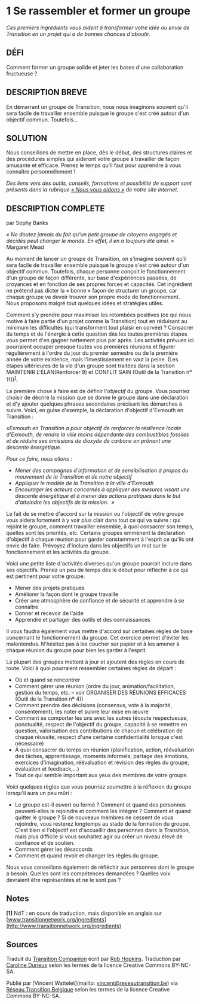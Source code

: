 # 1 Se rassembler et former un groupe
*Ces premiers ingrédients vous aident à transformer votre idée ou envie de Transition en un projet qui a de bonnes chances d'aboutir.* 

## DÉFI	
Comment former un groupe solide et jeter les bases d'une collaboration fructueuse ?

## DESCRIPTION BREVE
En démarrant un groupe de Transition, nous nous imaginons souvent qu'il sera facile de travailler ensemble puisque le groupe s'est créé autour d'un objectif commun. Toutefois... 

## SOLUTION
Nous conseillons de mettre en place, dès le début, des structures claires et des procédures simples qui aideront votre groupe à travailler de façon amusante et efficace. Prenez le temps qu'il faut pour apprendre à vous connaître personnellement !

*Des liens vers des outils, conseils, formations et possibilité de support sont présents dans la rubrique [« Nous vous aidons »](http://www.reseautransition.be/support/) de notre site internet.* 

## DESCRIPTION COMPLETE 
par Sophy Banks 

*« Ne doutez jamais du fait qu'un petit groupe de citoyens engagés et décidés peut changer le monde. En effet, il en a toujours été ainsi. »* Margaret Mead

Au moment de lancer un groupe de Transition, on s'imagine souvent qu'il sera facile de travailler ensemble puisque le groupe s'est créé autour d'un objectif commun. Toutefois, chaque personne conçoit le fonctionnement d'un groupe de façon différente, sur base d'expériences passées, de croyances et en fonction de ses propres forces et capacités. Cet ingrédient ne prétend pas dicter la « bonne » façon de structurer un groupe, car chaque groupe va devoir trouver son propre mode de fonctionnement. Nous proposons malgré tout quelques idées et stratégies utiles.

Comment s'y prendre pour maximiser les retombées positives (ce qui nous motive à faire partie d'un projet comme la Transition) tout en réduisant au minimum les difficultés (qui transforment tout plaisir en corvée) ? Consacrer du temps et de l'énergie à cette question dès les toutes premières étapes vous permet d'en gagner nettement plus par après. Les activités prévues ici pourraient occuper presque toutes vos premières réunions et figurer régulièrement à l'ordre du jour du premier semestre ou de la première année de votre existence, mais l'investissement en vaut la peine.  (Les étapes ultérieures de la vie d'un groupe sont traitées dans la section MAINTENIR L'ÉLAN(Renforcer 9) et CONFLIT SAIN (Outil de la Transition nº 11))<sup>[1](#note)</sup>.

La première chose à faire est de définir l'*objectif* du groupe. Vous pourriez choisir de décrire la mission que se donne le groupe dans une déclaration et d'y ajouter quelques phrases secondaires précisant les démarches à suivre. Voici, en guise d'exemple, la déclaration d'objectif d'Exmouth en Transition :

«*Exmouth en Transition a pour objectif de renforcer la résilience locale d'Exmouth, de rendre la ville moins dépendante des combustibles fossiles et de réduire ses émissions de dioxyde de carbone en prônant une descente énergétique.* 

*Pour ce faire, nous allons :*
- *Mener des campagnes d'information et de sensibilisation à propos du mouvement de la Transition et de notre objectif*
- *Appliquer le modèle de la Transition à la ville d'Exmouth*
- *Encourager les acteurs concernés à appliquer des mesures visant une descente énergétique et à mener des actions pratiques dans le but d'atteindre les objectifs de la mission.  »*

Le fait de se mettre d'accord sur la mission ou l'objectif de votre groupe vous aidera fortement à y voir plus clair dans tout ce qui va suivre : qui rejoint le groupe, comment travailler ensemble, à quoi consacrer son temps, quelles sont les priorités, etc. Certains groupes emmènent la déclaration d'objectif à chaque réunion pour garder constamment à l'esprit ce qu'ils ont envie de faire. Prévoyez d'inclure dans les objectifs un mot sur le fonctionnement et les activités du groupe. 

Voici une petite liste d'activités diverses qu'un groupe pourrait inclure dans ses objectifs. Prenez un peu de temps dès le début pour réfléchir à ce qui est pertinent pour votre groupe.

- Mener des projets pratiques
- Améliorer la façon dont le groupe travaille
- Créer une atmosphère de confiance et de sécurité et apprendre à se connaître
- Donner et recevoir de l'aide
- Apprendre et partager des outils et des connaissances

Il vous faudra également vous mettre d'accord sur certaines règles de base concernant le fonctionnement du groupe. Cet exercice permet d'éviter les malentendus. N'hésitez pas à les coucher sur papier et à les amener à chaque réunion du groupe pour bien les garder à l'esprit. 

La plupart des groupes mettent à jour et ajoutent des règles en cours de route. Voici à quoi pourraient ressembler certaines règles de départ :

- Où et quand se rencontrer
- Comment gérer une réunion (ordre du jour, animation/facilitation, gestion du temps, etc. – voir ORGANISER DES RÉUNIONS EFFICACES (Outil de la Transition nº 4))
- Comment prendre des décisions (consensus, vote à la majorité, consentement), les noter et suivre leur mise en œuvre
- Comment se comporter les uns avec les autres (écoute respectueuse, ponctualité, respect de l'objectif du groupe, capacité à se remettre en question, valorisation des contributions de chacun et célébration de chaque réussite, respect d'une certaine confidentialité lorsque c'est nécessaire)
- À quoi consacrer du temps en réunion (planification, action, réévaluation des tâches, apprentissage, moments informels, partage des émotions, exercices d'imagination, réévaluation et révision des règles du groupe, évaluation et feedback,...)
- Tout ce qui semble important aux yeux des membres de votre groupe.

Voici quelques règles que vous pourriez soumettre à la réflexion du groupe lorsqu'il aura un peu mûri :

- Le groupe est-il ouvert ou fermé ? Comment et quand des personnes peuvent-elles le rejoindre et comment les intégrer ? Comment et quand quitter le groupe ? Si de nouveaux membres ne cessent de vous rejoindre, vous resterez longtemps au stade de la formation du groupe. C'est bien si l'objectif est d'accueillir des personnes dans la Transition, mais plus difficile si vous souhaitez agir ou créer un niveau élevé de confiance et de soutien. 
- Comment gérer les désaccords
- Comment et quand revoir et changer les règles du groupe.

Nous vous conseillons également de réfléchir aux personnes dont le groupe a besoin. Quelles sont les compétences demandées ? Quelles voix devraient être représentées et ne le sont pas ?

<a id="note"> </a>
## Notes

**[1]** NdT : en cours de traduction, mais disponible en anglais sur [www.transitionnetwork.org/ingredients](http://www.transitionnetwork.org/ingredients)

## Sources
Traduit du [Transition Companion](https://www.transitionnetwork.org/transition-companion) écrit par [Rob Hopkins](https://www.transitionnetwork.org/about/people/staff-and-key-contributors). Traduction par [Caroline Durieux](http://www.reseautransition.be/articles/author/caroline-durieux/) selon les termes de la licence Creative Commons BY-NC-SA.

Publié par [Vincent Wattelet](mailto: vincent@reseautransition.be) via [Réseau Transition Belgique](http://www.reseautransition.be/) selon les termes de la licence Creative Commons BY-NC-SA.

